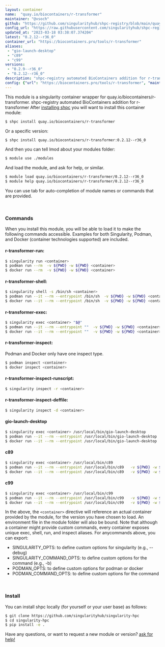 ```yaml
---
layout: container
name:  "quay.io/biocontainers/r-transformer"
maintainer: "@vsoch"
github: "https://github.com/singularityhub/shpc-registry/blob/main/quay.io/biocontainers/r-transformer/container.yaml"
config_url: "https://raw.githubusercontent.com/singularityhub/shpc-registry/main/quay.io/biocontainers/r-transformer/container.yaml"
updated_at: "2023-03-18 03:38:07.374204"
latest: "0.2.12--r36_0"
container_url: "https://biocontainers.pro/tools/r-transformer"
aliases:
 - "gio-launch-desktop"
 - "c89"
 - "c99"
versions:
 - "0.2.9--r36_0"
 - "0.2.12--r36_0"
description: "shpc-registry automated BioContainers addition for r-transformer"
config: {"url": "https://biocontainers.pro/tools/r-transformer", "maintainer": "@vsoch", "description": "shpc-registry automated BioContainers addition for r-transformer", "latest": {"0.2.12--r36_0": "sha256:9d57134defcefef74ac30c8c94bdcbd4a2bce8da729d959ebb25f75a696aee1a"}, "tags": {"0.2.9--r36_0": "sha256:8fcaabd88935aa7e787da3304b885e4bd2f2194c1faa502ccd98ba5481c081be", "0.2.12--r36_0": "sha256:9d57134defcefef74ac30c8c94bdcbd4a2bce8da729d959ebb25f75a696aee1a"}, "docker": "quay.io/biocontainers/r-transformer", "aliases": {"gio-launch-desktop": "/usr/local/bin/gio-launch-desktop", "c89": "/usr/local/bin/c89", "c99": "/usr/local/bin/c99"}}
---
```


This module is a singularity container wrapper for quay.io/biocontainers/r-transformer.
shpc-registry automated BioContainers addition for r-transformer
After [installing shpc](#install) you will want to install this container module:


```bash
$ shpc install quay.io/biocontainers/r-transformer
```

Or a specific version:

```bash
$ shpc install quay.io/biocontainers/r-transformer:0.2.12--r36_0
```

And then you can tell lmod about your modules folder:

```bash
$ module use ./modules
```

And load the module, and ask for help, or similar.

```bash
$ module load quay.io/biocontainers/r-transformer/0.2.12--r36_0
$ module help quay.io/biocontainers/r-transformer/0.2.12--r36_0
```

You can use tab for auto-completion of module names or commands that are provided.

<br>

### Commands

When you install this module, you will be able to load it to make the following commands accessible.
Examples for both Singularity, Podman, and Docker (container technologies supported) are included.

#### r-transformer-run:

```bash
$ singularity run <container>
$ podman run --rm  -v ${PWD} -w ${PWD} <container>
$ docker run --rm  -v ${PWD} -w ${PWD} <container>
```

#### r-transformer-shell:

```bash
$ singularity shell -s /bin/sh <container>
$ podman run --it --rm --entrypoint /bin/sh  -v ${PWD} -w ${PWD} <container>
$ docker run --it --rm --entrypoint /bin/sh  -v ${PWD} -w ${PWD} <container>
```

#### r-transformer-exec:

```bash
$ singularity exec <container> "$@"
$ podman run --it --rm --entrypoint ""  -v ${PWD} -w ${PWD} <container> "$@"
$ docker run --it --rm --entrypoint ""  -v ${PWD} -w ${PWD} <container> "$@"
```

#### r-transformer-inspect:

Podman and Docker only have one inspect type.

```bash
$ podman inspect <container>
$ docker inspect <container>
```

#### r-transformer-inspect-runscript:

```bash
$ singularity inspect -r <container>
```

#### r-transformer-inspect-deffile:

```bash
$ singularity inspect -d <container>
```


#### gio-launch-desktop

```bash
$ singularity exec <container> /usr/local/bin/gio-launch-desktop
$ podman run --it --rm --entrypoint /usr/local/bin/gio-launch-desktop   -v ${PWD} -w ${PWD} <container> -c " $@"
$ docker run --it --rm --entrypoint /usr/local/bin/gio-launch-desktop   -v ${PWD} -w ${PWD} <container> -c " $@"
```


#### c89

```bash
$ singularity exec <container> /usr/local/bin/c89
$ podman run --it --rm --entrypoint /usr/local/bin/c89   -v ${PWD} -w ${PWD} <container> -c " $@"
$ docker run --it --rm --entrypoint /usr/local/bin/c89   -v ${PWD} -w ${PWD} <container> -c " $@"
```


#### c99

```bash
$ singularity exec <container> /usr/local/bin/c99
$ podman run --it --rm --entrypoint /usr/local/bin/c99   -v ${PWD} -w ${PWD} <container> -c " $@"
$ docker run --it --rm --entrypoint /usr/local/bin/c99   -v ${PWD} -w ${PWD} <container> -c " $@"
```



In the above, the `<container>` directive will reference an actual container provided
by the module, for the version you have chosen to load. An environment file in the
module folder will also be bound. Note that although a container
might provide custom commands, every container exposes unique exec, shell, run, and
inspect aliases. For anycommands above, you can export:

 - SINGULARITY_OPTS: to define custom options for singularity (e.g., --debug)
 - SINGULARITY_COMMAND_OPTS: to define custom options for the command (e.g., -b)
 - PODMAN_OPTS: to define custom options for podman or docker
 - PODMAN_COMMAND_OPTS: to define custom options for the command

<br>

### Install

You can install shpc locally (for yourself or your user base) as follows:

```bash
$ git clone https://github.com/singularityhub/singularity-hpc
$ cd singularity-hpc
$ pip install -e .
```

Have any questions, or want to request a new module or version? [ask for help!](https://github.com/singularityhub/singularity-hpc/issues)